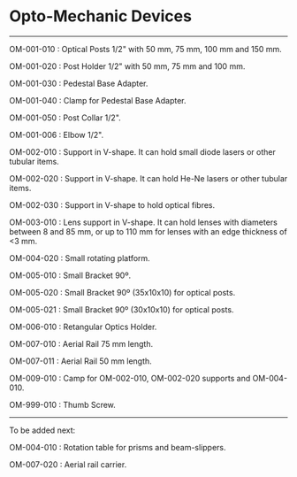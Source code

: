 # Opto-Mechanic Devices
-------
OM-001-010 : Optical Posts 1/2" with 50 mm, 75 mm, 100 mm and 150 mm.

OM-001-020 : Post Holder 1/2" with 50 mm, 75 mm and 100 mm.

OM-001-030 : Pedestal Base Adapter.

OM-001-040 : Clamp for Pedestal Base Adapter.

OM-001-050 : Post Collar 1/2".

OM-001-006 : Elbow 1/2".

OM-002-010 : Support in V-shape. It can hold small diode lasers or other tubular items.

OM-002-020 : Support in V-shape. It can hold He-Ne lasers or other tubular items.

OM-002-030 : Support in V-shape to hold optical fibres.

OM-003-010 : Lens support in V-shape. It can hold lenses with diameters between 8 and 85 mm, or up to 110 mm for lenses with an edge thickness of <3 mm.

OM-004-020 : Small rotating platform.

OM-005-010 : Small Bracket 90º.

OM-005-020 : Small Bracket 90º (35x10x10) for optical posts.

OM-005-021 : Small Bracket 90º (30x10x10) for optical posts.

OM-006-010 : Retangular Optics Holder.

OM-007-010 : Aerial Rail 75 mm length.

OM-007-011 : Aerial Rail 50 mm length.

OM-009-010 : Camp for OM-002-010, OM-002-020 supports and OM-004-010.

OM-999-010 : Thumb Screw.

------
To be added next:

OM-004-010 : Rotation table for prisms and beam-slippers.

OM-007-020 : Aerial rail carrier.

